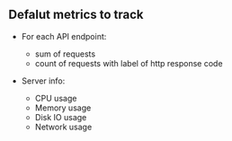 
## Defalut metrics to track

- For each API endpoint:
    - sum of requests
    - count of requests with label of http response code

- Server info:
    - CPU usage
    - Memory usage
    - Disk IO usage
    - Network usage
